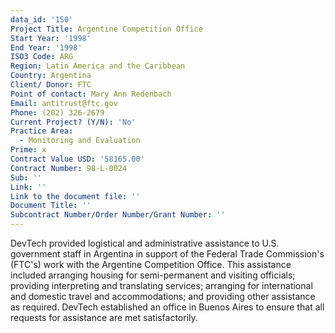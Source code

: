 ```yaml
---
data_id: '150'
Project Title: Argentine Competition Office
Start Year: '1998'
End Year: '1998'
ISO3 Code: ARG
Region: Latin America and the Caribbean
Country: Argentina
Client/ Donor: FTC
Point of contact: Mary Ann Redenbach
Email: antitrust@ftc.gov
Phone: (202) 326-2679
Current Project? (Y/N): 'No'
Practice Area:
  - Monitoring and Evaluation
Prime: x
Contract Value USD: '58165.00'
Contract Number: 98-L-0024
Sub: ''
Link: ''
Link to the document file: ''
Document Title: ''
Subcontract Number/Order Number/Grant Number: ''
---
```

DevTech provided logistical and administrative assistance to U.S. government staff in Argentina in support of the Federal Trade Commission's (FTC's) work with the Argentine Competition Office. This assistance included arranging housing for semi-permanent and visiting officials; providing interpreting and translating services; arranging for international and domestic travel and accommodations; and providing other assistance as required. DevTech established an office in Buenos Aires to ensure that all requests for assistance are met satisfactorily.
